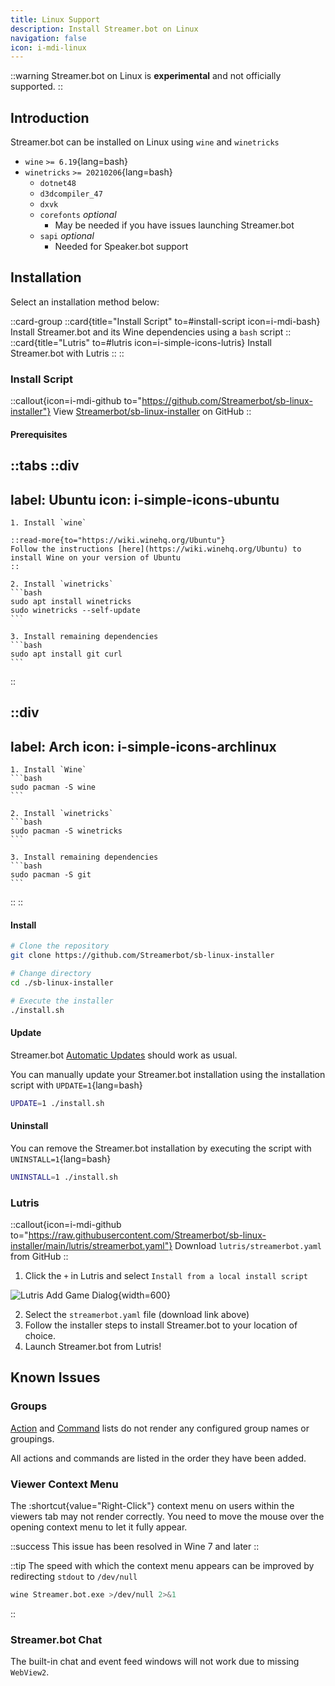 ```yaml
---
title: Linux Support
description: Install Streamer.bot on Linux
navigation: false
icon: i-mdi-linux
---
```


::warning
Streamer.bot on Linux is **experimental** and not officially supported.
::

## Introduction
Streamer.bot can be installed on Linux using `wine` and `winetricks`

- `wine` `>= 6.19`{lang=bash}
- `winetricks` `>= 20210206`{lang=bash}
  - `dotnet48`
  - `d3dcompiler_47`
  - `dxvk`
  - `corefonts` *optional*
    - May be needed if you have issues launching Streamer.bot
  - `sapi` *optional*
    - Needed for Speaker.bot support

## Installation
Select an installation method below:

::card-group
  ::card{title="Install Script" to=#install-script icon=i-mdi-bash}
  Install Streamer.bot and its Wine dependencies using a `bash` script
  ::
  ::card{title="Lutris" to=#lutris icon=i-simple-icons-lutris}
  Install Streamer.bot with Lutris
  ::
::

### Install Script

::callout{icon=i-mdi-github to="https://github.com/Streamerbot/sb-linux-installer"}
View [Streamerbot/sb-linux-installer](https://github.com/Streamerbot/sb-linux-installer) on GitHub
::

#### Prerequisites

::tabs
  ::div
  ---
  label: Ubuntu
  icon: i-simple-icons-ubuntu
  ---
    1. Install `wine`

    ::read-more{to="https://wiki.winehq.org/Ubuntu"}
    Follow the instructions [here](https://wiki.winehq.org/Ubuntu) to install Wine on your version of Ubuntu
    ::

    2. Install `winetricks`
    ```bash
    sudo apt install winetricks
    sudo winetricks --self-update
    ```

    3. Install remaining dependencies
    ```bash
    sudo apt install git curl
    ```
  ::

  ::div
  ---
  label: Arch
  icon: i-simple-icons-archlinux
  ---
    1. Install `Wine`
    ```bash
    sudo pacman -S wine
    ```

    2. Install `winetricks`
    ```bash
    sudo pacman -S winetricks
    ```

    3. Install remaining dependencies
    ```bash
    sudo pacman -S git
    ```
  ::
::

#### Install

```bash [sb-linux-installer]
# Clone the repository
git clone https://github.com/Streamerbot/sb-linux-installer

# Change directory
cd ./sb-linux-installer

# Execute the installer
./install.sh
```

#### Update
Streamer.bot [Automatic Updates](/get-started/installation#automatic-updates) should work as usual.

You can manually update your Streamer.bot installation using the installation script with `UPDATE=1`{lang=bash}

```bash [sb-linux-installer]
UPDATE=1 ./install.sh
```

#### Uninstall
You can remove the Streamer.bot installation by executing the script with `UNINSTALL=1`{lang=bash}

```bash [sb-linux-installer]
UNINSTALL=1 ./install.sh
```

### Lutris
::callout{icon=i-mdi-github to="https://raw.githubusercontent.com/Streamerbot/sb-linux-installer/main/lutris/streamerbot.yaml"}
Download `lutris/streamerbot.yaml` from GitHub
::

1. Click the `+` in Lutris and select `Install from a local install script`

![Lutris Add Game Dialog](../assets/lutris-add-game.png){width=600}

2. Select the `streamerbot.yaml` file (download link above)
3. Follow the installer steps to install Streamer.bot to your location of choice.
4. Launch Streamer.bot from Lutris!

## Known Issues

### Groups
[Action](/guide/actions) and [Command](/guide/commands) lists do not render any configured group names or groupings.

All actions and commands are listed in the order they have been added.

### Viewer Context Menu
The :shortcut{value="Right-Click"} context menu on users within the viewers tab may not render correctly. You need to move the mouse over the opening context menu to let it fully appear.

::success
This issue has been resolved in Wine 7 and later
::

::tip
  The speed with which the context menu appears can be improved by redirecting `stdout` to `/dev/null`

  ```bash
  wine Streamer.bot.exe >/dev/null 2>&1
  ```
::

### Streamer.bot Chat
The built-in chat and event feed windows will not work due to missing `WebView2`.